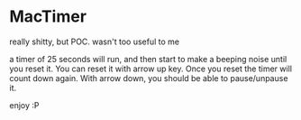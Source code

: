 # MacTimer
really shitty, but POC. wasn't too useful to me


a timer of 25 seconds will run, and then start to make a beeping noise until you reset it. You can reset it with arrow up key. Once you reset the timer will count down again.
With arrow down, you should be able to pause/unpause it.

enjoy :P
